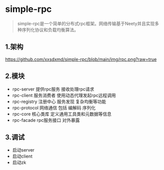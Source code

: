 # simple-rpc

> ​	simple-rpc是一个简单的分布式rpc框架。网络传输基于Neety并且实现多种序列化协议和负载均衡算法。



## 1.架构

https://github.com/xxsdxmd/simple-rpc/blob/main/img/rpc.png?raw=true


## 2.模块

* rpc-server 提供rpc服务 接收处理rpc请求
* rpc-client 服务消费者 使用动态代理发起rpc远程调用
* rpc-registry 注册中心  服务发现 复杂均衡等功能
* rpc-protocol 网络通信 包括 编解码 序列化
* rpc-core 核心类库 定义通用工具类和元数据等信息
* rpc-facade rpc服务接口 对外暴露



## 3.调试

* 启动server
* 启动client
* 启动zk